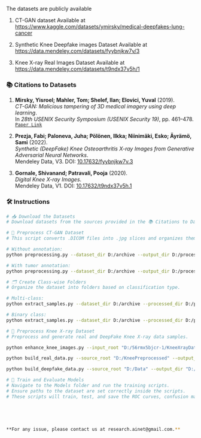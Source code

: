 The datasets are publicly available

1. CT-GAN dataset Available at https://www.kaggle.com/datasets/ymirsky/medical-deepfakes-lung-cancer

2. Synthetic Knee Deepfake images Dataset Available at https://data.mendeley.com/datasets/fyybnjkw7v/3
   
3. Knee X-ray Real Images Dataset Available at https://data.mendeley.com/datasets/t9ndx37v5h/1 

### 📚 **Citations to Datasets**

1. **Mirsky, Yisroel; Mahler, Tom; Shelef, Ilan; Elovici, Yuval** (2019).  
   *CT-GAN: Malicious tampering of 3D medical imagery using deep learning*.  
   In *28th USENIX Security Symposium (USENIX Security 19)*, pp. 461–478.  
   [`Paper Link`](https://www.usenix.org/conference/usenixsecurity19/presentation/mirsky)

2. **Prezja, Fabi; Paloneva, Juha; Pölönen, Ilkka; Niinimäki, Esko; Äyrämö, Sami** (2022).  
   *Synthetic (DeepFake) Knee Osteoarthritis X-ray Images from Generative Adversarial Neural Networks*.  
   Mendeley Data, V3. DOI: [10.17632/fyybnjkw7v.3](https://doi.org/10.17632/fyybnjkw7v.3)

3. **Gornale, Shivanand; Patravali, Pooja** (2020).  
   *Digital Knee X-ray Images*.  
   Mendeley Data, V1. DOI: [10.17632/t9ndx37v5h.1](https://doi.org/10.17632/t9ndx37v5h.1)


### 🛠️ **Instructions**

```bash
# 📥 Download the Datasets
# Download datasets from the sources provided in the 📚 Citations to Datasets section.

# 🧪 Preprocess CT-GAN Dataset
# This script converts .DICOM files into .jpg slices and organizes them.

# Without annotation:
python preprocessing.py --dataset_dir D:/archive --output_dir D:/processed_output

# With tumor annotation:
python preprocessing.py --dataset_dir D:/archive --output_dir D:/processed_output --annotate

# 🗂️ Create Class-wise Folders
# Organize the dataset into folders based on classification type.

# Multi-class:
python extract_samples.py --dataset_dir D:/archive --processed_dir D:/processed_output --output_dir D:/Dataset --class_mode multi --offset_start -10 --offset_end 10

# Binary class:
python extract_samples.py --dataset_dir D:/archive --processed_dir D:/processed_output --output_dir D:/Dataset --class_mode binary --offset_start -10 --offset_end 10

# 🦵 Preprocess Knee X-ray Dataset
# Preprocess and generate real and DeepFake Knee X-ray data samples.

python enhance_knee_images.py --input_root "D:/56rmx5bjcr-1/KneeXrayData/ClsKLData" --output_root "D:/KneePreprocessed"

python build_real_data.py --source_root "D:/KneePreprocessed" --output_dir "D:/KneePreprocessed/real" --num_images 2500

python build_deepfake_data.py --source_root "D:/Data" --output_dir "D:/KneeMedDataset/deepfake" --num_images 3000

# 🧠 Train and Evaluate Models
# Navigate to the Models folder and run the training scripts.
# Ensure paths to the dataset are set correctly inside the scripts.
# These scripts will train, test, and save the ROC curves, confusion matrix, and training curves.


   
 
   
**For any issue, please contact us at research.ainet@gmail.com.**




